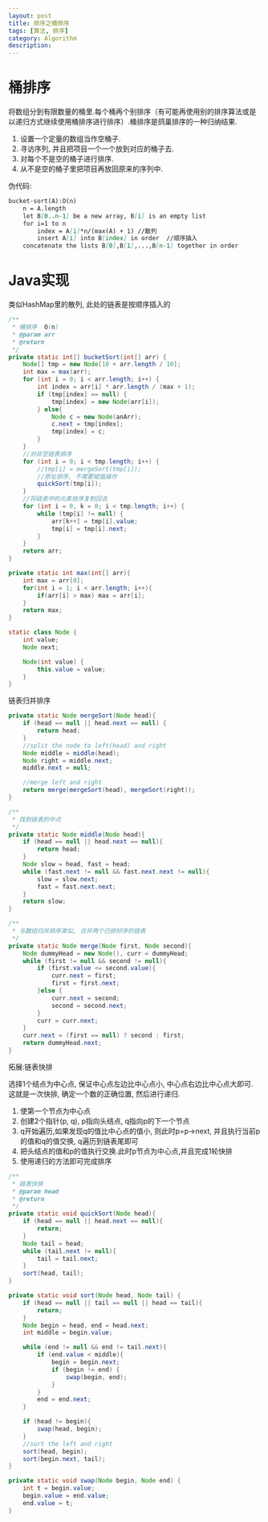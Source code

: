 ```yaml
---
layout: post
title: 排序之桶排序
tags: [算法, 排序]
category: Algorithm
description: 
---
```


<script type="text/javascript" src="http://cdn.mathjax.org/mathjax/latest/MathJax.js?config=default"></script>

# 桶排序

将数组分到有限数量的桶里.每个桶再个别排序（有可能再使用别的排序算法或是以递归方式继续使用桶排序进行排序）.桶排序是鸽巢排序的一种归纳结果.

1. 设置一个定量的数组当作空桶子.
2. 寻访序列, 并且把项目一个一个放到对应的桶子去.
3. 对每个不是空的桶子进行排序.
4. 从不是空的桶子里把项目再放回原来的序列中.

<!--more-->
<!--more-->

伪代码:

```md
bucket-sort(A):O(n)
    n = A.length
    let B[0..n-1] be a new array, B[i] is an empty list
    for i=1 to n
        index = A[i]*n/(max(A) + 1) //散列
        insert A[i] into B[index] in order  //顺序插入
    concatenate the lists B[0],B[1],...,B[n-1] together in order
```

# Java实现

类似HashMap里的散列, 此处的链表是按顺序插入的

```java
/**
 * 桶排序  O(n)
 * @param arr
 * @return
 */
private static int[] bucketSort(int[] arr) {
    Node[] tmp = new Node[10 + arr.length / 10];
    int max = max(arr);
    for (int i = 0; i < arr.length; i++) {
        int index = arr[i] * arr.length / (max + 1);
        if (tmp[index] == null) {
            tmp[index] = new Node(arr[i]);
        } else{
            Node c = new Node(anArr);
            c.next = tmp[index];
            tmp[index] = c;
        }
    }
    //对非空链表排序
    for (int i = 0; i < tmp.length; i++) {
        //tmp[i] = mergeSort(tmp[i]);
        //原址排序, 不需要赋值操作
        quickSort(tmp[i]);
    }
    //将链表中的元素依序复制回去
    for (int i = 0, k = 0; i < tmp.length; i++) {
        while (tmp[i] != null) {
            arr[k++] = tmp[i].value;
            tmp[i] = tmp[i].next;
        }
    }
    return arr;
}

private static int max(int[] arr){
    int max = arr[0];
    for(int i = 1; i < arr.length; i++){
        if(arr[i] > max) max = arr[i];
    }
    return max;
}

static class Node {
    int value;
    Node next;

    Node(int value) {
        this.value = value;
    }
}
```

链表归并排序

```java
private static Node mergeSort(Node head){
    if (head == null || head.next == null) {
        return head;
    }
    //split the node to left(head) and right
    Node middle = middle(head);
    Node right = middle.next;
    middle.next = null;

    //merge left and right
    return merge(mergeSort(head), mergeSort(right));
}

/**
 * 找到链表的中点
 */
private static Node middle(Node head){
    if (head == null || head.next == null){
        return head;
    }
    Node slow = head, fast = head;
    while (fast.next != null && fast.next.next != null){
        slow = slow.next;
        fast = fast.next.next;
    }
    return slow;
}

/**
 * 与数组归并排序类似, 合并两个已排好序的链表
 */
private static Node merge(Node first, Node second){
    Node dummyHead = new Node(), curr = dummyHead;
    while (first != null && second != null){
        if (first.value <= second.value){
            curr.next = first;
            first = first.next;
        }else {
            curr.next = second;
            second = second.next;
        }
        curr = curr.next;
    }
    curr.next = (first == null) ? second : first;
    return dummyHead.next;
}
```

拓展:链表快排

选择1个结点为中心点, 保证中心点左边比中心点小, 中心点右边比中心点大即可. 这就是一次快排, 确定一个数的正确位置, 然后进行递归.

1. 使第一个节点为中心点
2. 创建2个指针(p, q), p指向头结点, q指向p的下一个节点
3. q开始遍历,如果发现q的值比中心点的值小, 则此时p=p->next, 并且执行当前p的值和q的值交换, q遍历到链表尾即可
4. 把头结点的值和p的值执行交换.此时p节点为中心点,并且完成1轮快排
5. 使用递归的方法即可完成排序

```java
/**
 * 链表快排
 * @param head
 * @return
 */
private static void quickSort(Node head){
    if (head == null || head.next == null){
        return;
    }
    Node tail = head;
    while (tail.next != null){
        tail = tail.next;
    }
    sort(head, tail);
}

private static void sort(Node head, Node tail) {
    if (head == null || tail == null || head == tail){
        return;
    }
    Node begin = head, end = head.next;
    int middle = begin.value;

    while (end != null && end != tail.next){
        if (end.value < middle){
            begin = begin.next;
            if (begin != end) {
                swap(begin, end);
            }
        }
        end = end.next;
    }

    if (head != begin){
        swap(head, begin);
    }
    //sort the left and right
    sort(head, begin);
    sort(begin.next, tail);
}

private static void swap(Node begin, Node end) {
    int t = begin.value;
    begin.value = end.value;
    end.value = t;
}
```